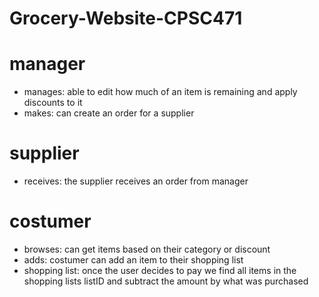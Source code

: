 # Grocery-Website-CPSC471





# manager
- manages: able to edit how much of an item is remaining and apply discounts to it
- makes: can create an order for a supplier
# supplier
- receives: the supplier receives an order from manager
# costumer
- browses: can get items based on their category or discount
- adds: costumer can add an item to their shopping list
- shopping list: once the user decides to pay we find all items in the shopping lists listID and subtract the amount by what was purchased

